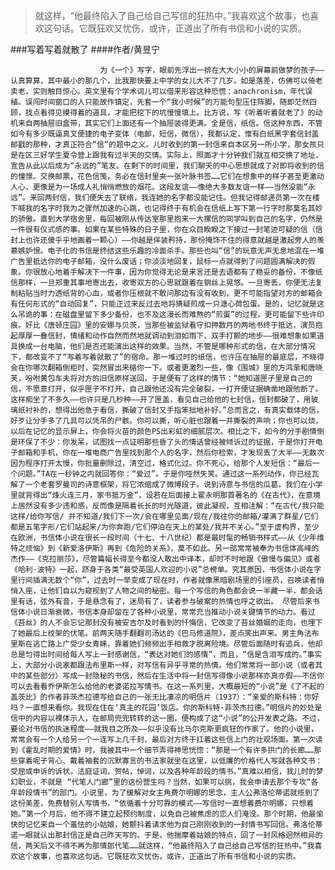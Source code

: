 > 就这样，“他最终陷入了自己给自己写信的狂热中。”我喜欢这个故事，也喜欢这句话。它既狂欢又忧伤，或许，正道出了所有书信和小说的实质。

###写着写着就散了
####作者/黄昱宁

						为《一个》写字，眼前先浮出一排在大大小小的屏幕前做梦的孩子——认真算算，其中最小的那几个，比我那快要上中学的女儿大不了几岁。如是落差，仿佛可以倚老卖老，实则触目惊心。英文里有个学术词儿可以借来形容这种恐慌：anachronism，年代误植。误闯时间窗口的人只能故作镇定，先套一个“我小时候”的万能句型压住阵脚，随即茫然四顾，找点看得见摸得着的道具，才能把挖下的坑慢慢填上。比方说，写《听着听着就老了》的动机来自两抽屉旧盒带，其实它们上面还有一个抽屉装得更满。全是信，纸信。信这种东西，不管如今有多少既逼真又便捷的电子变体（电邮，短信，微信），我都认定，惟有白纸黑字套信封盖邮戳的那种，才真正符合“信”的题中之义。儿时收到的第一封信来自本区另一所小学，那女孩只是在区三好学生夏令营上跟我有过半天的交情。实际上，照面才十分钟我们就互相交换了地址，宣告从此以后成为“永远的”笔友。在剩下的时间里，我们聊天的中心思想就成了对即将收到的信的憧憬。交换邮票，花色信笺，务必在信封里夹一张叶脉书签……它们在想象中的样子甚至更激动人心，更像是为一场成人礼悄悄燃放的烟花。这段友谊——像绝大多数友谊一样——当然没能“永远”。来回两封信，我们便失去了联络，我连她的名字都没能记住。但我记得邮递员第一次在楼下喊我的名字时我为之骤然加速的心跳，也记得终于有机会在信纸上写下第一行字时那莫名其妙的骄傲。直到大学宿舍里，每回被刚从传达室那里抱来一大摞信的同学叫到自己的名字，仍然是一件很有仪式感的事。如果在某些特殊的日子里，你在众目睽睽之下接过一封笔迹可疑的信（信封上也许还傻乎乎地画着一颗心）——你越是佯装矜持，那份掩饰不住的得意就越是激起旁人的羡慕嫉妒恨。电子化的书信是终结这些乐趣的冷面杀手。那些也叫“信”的玩意无声无息地混在一堆广告里抵达你的电子邮箱，没什么废话；你淡淡地回复，鼠标一点就得到了问题圆满解决的假象。你很放心地着手解决下一件事，因为你觉得无论是来言还是去语都有了稳妥的备份，不像纸信那样，一旦郑重其事地寄出去，收寄双方的心思就跟着在钢丝上晃悠。一旦寄丢，你便无法复制粘贴当时力透纸背的心血，或者你压根就不敢问那边有没有收到，更不可能指望对方的邮箱会有任何形式的“自动回复”，只能正过来反过去地将猜疑煎成一只溏心荷包蛋。是的，记忆就是这么吊诡的事：在磁盘里留下多少备份，也不及这漫长而难熬的“煎蛋”的过程，更可能留下些许印痕。好比《唐顿庄园》里的安娜与贝茨，当那些被监狱看守扣押数月的两地书终于抵达，演员抱起厚厚一叠信封，情绪和动作自然而然地就调动到泪如雨下、双手打颤的地步——很难想象如果道具换成一台电脑，他们是否还能演出这样的效果。当然，不管是哪种形式的信，在大部分情况下，都改变不了“写着写着就散了”的宿命。那一堆过时的纸信，也许压在抽屉的最底层，不晓得会在你哪次翻箱倒柜时，突然冒出来硌你一下。或者更激烈一些，像《围城》里的方鸿渐和唐晓芙，吩咐黄包车夫将对方的旧信原样送回，于是便有了这样的情节：“她知道匣子里是自己的信，不愿意打开，似乎匣子不打开，自己跟他还没有完全破裂，一打开便证据确凿地跟他断了。这样痴坐了不多久——也许只是几秒种——开了匣盖，看见自己给他的七封信，信封都破了，用玻璃纸衬补的，想得出他急于看信，撕破了信封又手指笨拙地补好。”总而言之，有真实载体的信，好歹让分手多了几具可以凭吊的尸骸。你可以撕，听心脏也跟着一并撕裂的声响；你也可以烧，以后在记忆的显示屏上，你会将火苗的颜色PS出彩虹的细腻层次。相比之下，如今的分手剧情倒是环保了不少：你发呆，试图找一点证明那些昏了头的情话曾经被倾诉过的证据，于是你打开电子邮箱和手机，你在一堆电商广告里找到那个人的名字，然后你检索，才发现丢了大半——无数次因为程序打开太慢，你批量删除过，清空过，格式化过。你不死心，给那个人发短信：“最后一个问题。”TA在一秒钟之内就回答你：“爱过”。于是你哑然失笑。通过这一系列动作，你已经瓦解了一个老套罗曼司的诗意框架，将它浓缩成了微博段子。说到诗意与书信的瓜葛，我们在小学里就背得出“烽火连三月，家书抵万金”，设若在后面接上翟永明那首著名的《在古代》，在意境上居然没有多少违和感，反而像是隔着长长的时光隧道，彼此凝视，互相注解：“在古代/我只能这样/给你写信/ 并不知道/我们下一次/会在哪里见面/现在/我往你的邮箱/灌满了群星/它们都是五笔字形/它们站起来/为你奔跑/它们停泊在天上的某处/我并不关心。”至于虚构界，至少在欧洲，书信体小说在很长一段时间（十七、十八世纪）都是最时髦的畅销书样式——从《少年维特之烦恼》到《新爱洛伊斯》再到《危险的关系》，莫不如此。另一部常常被奉为书信体高峰的杰作——《克拉丽莎》，尽管篇幅长得至今都没人敢出中译本，却时不时地跟《傲慢与偏见》或者《哈利·波特》一起，跻身于各类“最受英国人欢迎的小说”总榜单。究其原因，书信体小说在字里行间插满无数个“你”，过去时一举变成了现在时，作者就像黑暗剧场里的引座员，召唤读者悄悄入座，让他们自以为窥视到了人物之间的秘密。每一个写信的角色都会说一半藏一半，都会话里有话，弦外有音，于是悬念有了，迷局有了，读者参与破案的热情也呼之欲出。 尽管后来书信体小说日渐衰微，书信本身却留在了各种小说里，常常充当推动小说关键情节的动力。看过《苔丝》的人不会忘记那封没有被安吉尔及时看到的忏悔信，它改变了苔丝婚姻的走向，也埋下了她最后上绞架的伏笔。前两天随手翻翻司汤达的《巴马修道院》，差点笑出声来。男主角法布里斯在逃亡路上广受少女青睐，靠着她们频频出手相救才脱离险境。尽管后面随时有追兵，他却总是匀得出时间给每人写上一封感谢信，“表达对她们的感情”，而且，“信是含泪写成的。”事实上，大部分小说家都跟法布里斯一样，对写信有异乎寻常的热情。他们常常将一部小说（或者其中的某些部分）写成一封隐秘的书信，然后在生活中将一封信写得像小说那样亦真亦假——不信你可以去看看乔伊斯怎么给他的老婆诺拉写情书。在这一系列里，大概最短的“小说”是《了不起的盖茨比》的作者菲茨杰拉德写给自己的一张无比凄凉的明信片（1937）：“亲爱的斯科特：你好吗？一直想来看你。我现在住在‘真主的花园’饭店。你的斯科特·菲茨杰拉德。”明信片的妙处是信中的内容以裸体示人，在邮局兜兜转转的这一圈，便构成了这“小说”的公开发表之路。不过，要论对书信的执迷程度——就我目之所及——似乎没有比马尔克斯更疯狂的作家了。他的小说里，常常会有一个人给另一个一连写上几千封、最后对方终于扛着这些信上门的壮观场面。第一次读到《霍乱时期的爱情》时，我被其中一个细节弄得神思恍惚：“那是一个有许多拱门的长廊……那些穿着呢子背心、戴着袖套的沉默寡言的书法家就坐在这里，以低廉的价格代人写就各种文书：受屈或申诉的诉状，法庭证词，贺帖，悼词，以及各种年龄段的情书。”真难以相信，我儿时的梦幻职业，不就是 “代笔人门廊”里的这份营生吗？当然，如果可以挑，我会申请去那个专攻“各年龄段情书”的部门。小说里，为了缓解对女主角费尔明娜的思念，主人公弗洛伦蒂诺就揽到了这份美差，免费替别人写情书，“依循着十分可靠的模式——写信时一直想着费尔明娜，只想着她。”第一个月后，他不得不建立起预约制度，以免自己被焦虑的恋人们淹没。那个时期，他最愉快的记忆来自一个羞怯的小姑娘，她颤抖着请求他为自己刚刚收到的一封情书写回信。弗洛伦蒂诺一眼就认出那封信正是自己昨天写的。于是，他揣摩着姑娘的特点，回了一封风格迥然相异的信，两天后又不得不再为那情郎代笔……就这样，“他最终陷入了自己给自己写信的狂热中。”我喜欢这个故事，也喜欢这句话。它既狂欢又忧伤，或许，正道出了所有书信和小说的实质。			  		